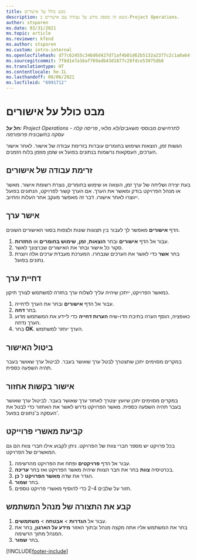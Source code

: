 ```yaml
---
title: מבט כולל על אישורים
description: נושא זה מספק מידע על עבודה עם אישורים ב-Project Operations.
author: stsporen
ms.date: 03/31/2021
ms.topic: article
ms.reviewer: kfend
ms.author: stsporen
ms.custom: intro-internal
ms.openlocfilehash: d77c62455c346d6d427d71af4b01d62b5132a2377c2c1a0a64f56fb313219c46
ms.sourcegitcommit: 7f8d1e7a16af769adb43d1877c28fdce53975db8
ms.translationtype: HT
ms.contentlocale: he-IL
ms.lasthandoff: 08/06/2021
ms.locfileid: "6991712"
---
```

# <a name="approvals-overview"></a>מבט כולל על אישורים

_**חל על:** Project Operations לתרחישים מבוססי משאבים/לא מלאי, פריסה קלה - עסקה בחשבונית פרופורמה_

הגשות זמן, הוצאות ושימוש בחומרים עוברות בזרימת עבודה של אישור. לאחר אישור הערכים, העסקאות נרשמות בנתונים בפועל או שזמן מוזמן בלוח הזמנים.

## <a name="approvals-workflow"></a>זרימת עבודה של אישורים
בעת יצירה ושליחה של ערך זמן, הוצאה או שימוש בחומרים, נוצרת רשומת אישור. מאשר או מנהל הפרויקט בודק ומאשר את הערך. אם הערך קשור לפרויקט, הנתונים בפועל ייווצרו לאחר אישורו. דבר זה מאפשר מעקב אחר העלות והחיוב.

## <a name="approve-an-entry"></a>אישר ערך
הדף **אישורים** מאפשר לך לעבור בין תצוגות שונות ולצפות בסוגי האישורים השונים.
  
1. עבור אל הדף **אישורים** ובחר **הוצאות**, **זמן**, **שימוש בחומרים** או **החזרות**.
2. סקור כל אישור ובחר את האישורים שברצונך לאשר.
3. בחר **אשר** כדי לאשר את הערכים שנבחרו.
המערכת מעבדת ערכים אלה ויוצרת נתונים בפועל.

## <a name="reject-an-entry"></a>דחיית ערך
כמאשר הפרויקט, ייתכן שיהיה עליך לשלוח ערך בחזרה למשתמש לצורך תיקון.
  
1. עבור אל הדף **אישורים** ובחר את הערך לדחייה. 
2. בחר **דחה**.
3. כאופציה, הוסף הערה בתיבת הדו-שיח **הערות דחייה** כדי ליידע את המשתמש מדוע הערך נדחה.
4. בחר **OK**. הערך יוחזר למשתמש.
  
## <a name="cancel-approval"></a>ביטול האישור
במקרים מסוימים יתכן שתצטרך לבטל ערך שאושר בעבר. לביטול ערך שאושר בעבר תהיה השפעה כספית. 

## <a name="approving-recall-requests"></a>אישור ‏‫בקשות אחזור
במקרים מסוימים יתכן שיועץ יצטרך לאחזר ערך שאושר בעבר. לביטול ערך שאושר בעבר תהיה השפעה כספית. מאשר הפרויקט נדרש לאשר את האחזור כדי לבטל את העסקה ב'נתונים בפועל'.

## <a name="specify-project-approvers"></a>קביעת מאשרי פרוייקט
בכל פרויקט יש מספר חברי צוות של הפרויקט. ניתן לקבוע אילו חברי צוות הם גם המאשרים של הפרויקט.

1. עבור אל הדף **פרויקטים** ופתח את הפרויקט מהרשימה.
2. בכרטיסיה **צוות** בחר את חבר הצוות שיהיה מאשר הפרויקט ואז בחר **עריכה**.
3. הגדר את שדה **מאשר הפרויקט** ל **כן**.
4. בחר **שמור**.
5. חזור על שלבים 2-4‏ כדי להוסיף מאשרי פרויקט נוספים.

## <a name="configure-the-users-manager"></a>קבע את התצורה של מנהל המשתמש

1. עבור אל **הגדרות** > **אבטחה** > **משתמשים**.
2. בחר את המשתמש אליו אתה מקצה מנהל ובתוך האזור **מידע על הארגון**, בחר את המנהל מתוך הרשימה. 
3. בחר **שמור**.




[!INCLUDE[footer-include](../includes/footer-banner.md)]
